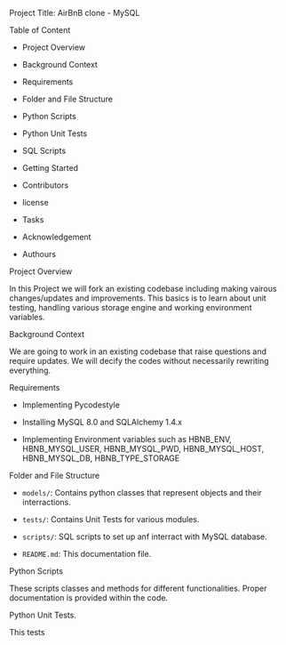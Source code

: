 Project Title: AirBnB clone - MySQL

Table of Content

- Project Overview

- Background Context

- Requirements

- Folder and File Structure

- Python Scripts

- Python Unit Tests

- SQL Scripts

- Getting Started

- Contributors

- license

- Tasks

- Acknowledgement

- Authours

Project Overview

In this Project we will fork an existing codebase including making vairous changes/updates and improvements. This basics is to learn about unit testing, handling various storage engine and working environment variables.


Background Context

We are going to work in an existing codebase that raise questions and require updates. We will decify the codes without necessarily rewriting everything.

Requirements

- Implementing Pycodestyle

- Installing MySQL 8.0 and SQLAlchemy 1.4.x

- Implementing Environment variables such as HBNB_ENV, HBNB_MYSQL_USER, HBNB_MYSQL_PWD, HBNB_MYSQL_HOST, HBNB_MYSQL_DB, HBNB_TYPE_STORAGE

Folder and File Structure

- `models/`: Contains python classes that represent objects and their interractions.

- `tests/`: Contains Unit Tests for various modules.

- `scripts/`: SQL scripts to set up anf interract with MySQL database.

- `README.md`: This documentation file.

Python Scripts

These scripts classes and methods for different functionalities. Proper documentation is provided within the code.

Python Unit Tests.

This tests
